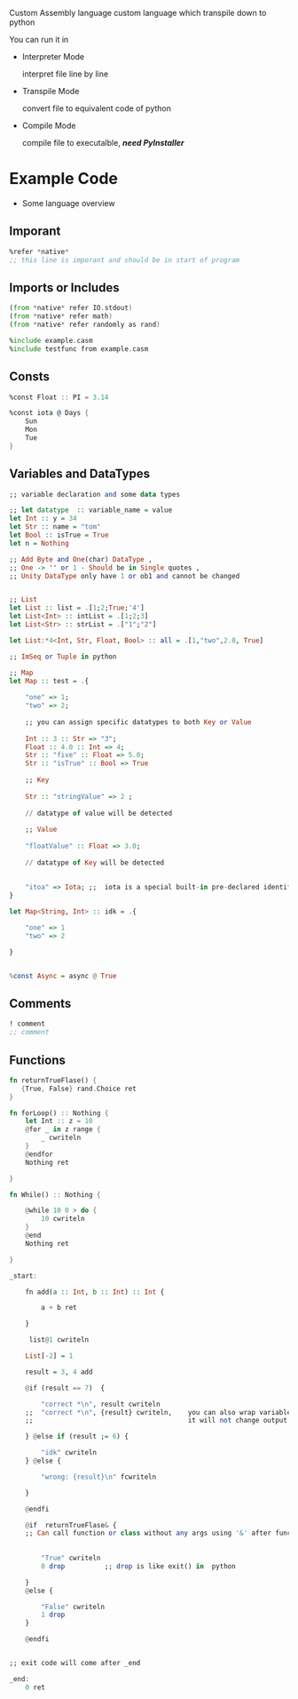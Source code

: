 Custom Assembly language
custom  language which transpile down to python

You can run it in 

- Interpreter Mode

    interpret file line by line
    
- Transpile Mode

    convert file to equivalent code of python

- Compile Mode

    compile file to executalble, ***need PyInstaller***

# Example Code

- Some language overview

## Imporant
```asm
%refer *native*  
;; this line is imporant and should be in start of program
```

## Imports or Includes

```asm
(from *native* refer IO.stdout)
(from *native* refer math)
(from *native* refer randomly as rand)

%include example.casm
%include testfunc from example.casm
```
## Consts
```asm
%const Float :: PI = 3.14

%const iota @ Days {
    Sun
    Mon
    Tue
}
```
## Variables and DataTypes

```haskell
;; variable declaration and some data types

;; let datatype  :: variable_name = value
let Int :: y = 34
let Str :: name = "tom"
let Bool :: isTrue = True
let n = Nothing

;; Add Byte and One(char) DataType ,
;; One -> '' or 1 - Should be in Single quotes ,
;; Unity DataType only have 1 or ob1 and cannot be changed


;; List
let List :: list = .[1;2;True;'4']
let List<Int> :: intList = .[1;2;3]
let List<Str> :: strList = .["1";"2"]

let List:*4<Int, Str, Float, Bool> :: all = .[1,"two",2.0, True]

;; ImSeq or Tuple in python

;; Map
let Map :: test = .{
    
    "one" => 1;
    "two" => 2;
    
    ;; you can assign specific datatypes to both Key or Value
    
    Int :: 3 :: Str => "3";
    Float :: 4.0 :: Int => 4;
    Str :: "five" :: Float => 5.0;
    Str :: "isTrue" :: Bool => True
    
    ;; Key
    
    Str :: "stringValue" => 2 ;
    
    // datatype of value will be detected
    
    ;; Value
    
    "floatValue" :: Float => 3.0;
    
    // datatype of Key will be detected
    
    
    "itoa" => Iota; ;;  iota is a special built-in pre-declared identifier that simplifies the definition of incrementing constants
}

let Map<String, Int> :: idk = .{

    "one" => 1
    "two" => 2

}


%const Async = async @ True
```
## Comments
```asm
! comment
;; comment
```
## Functions

```rust
fn returnTrueFlase() {
   {True, False} rand.Choice ret
}

fn forLoop() :: Nothing {
    let Int :: z = 10
    @for _ in z range {
        _ cwriteln
    }
    @endfor
    Nothing ret

}

fn While() :: Nothing {

    @while 10 0 > do {
        10 cwriteln
    }
    @end
    Nothing ret

}

```

```haskell
_start:

    fn add(a :: Int, b :: Int) :: Int {

        a + b ret

    }

     list@1 cwriteln

    List[-2] = 1

    result = 3, 4 add

    @if (result == 7)  {

        "correct *\n", result cwriteln
    ;;  "correct *\n", {result} cwriteln,    you can also wrap variable with curly braces if you need more readability
    ;;                                       it will not change output

    } @else if (result ;= 6) {

        "idk" cwriteln
    } @else {

        "wrong: {result}\n" fcwriteln

    }

    @endfi

    @if  returnTrueFlase& {
    ;; Can call function or class without any args using '&' after function
    
    
        "True" cwriteln
        0 drop          ;; drop is like exit() in  python

    }
    @else {

        "False" cwriteln
        1 drop
    }

    @endfi


;; exit code will come after _end

_end:
    0 ret
```
